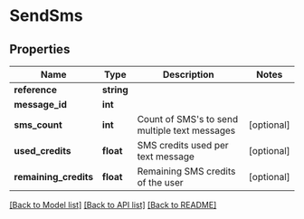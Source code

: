 # SendSms

## Properties
Name | Type | Description | Notes
------------ | ------------- | ------------- | -------------
**reference** | **string** |  | 
**message_id** | **int** |  | 
**sms_count** | **int** | Count of SMS&#39;s to send multiple text messages | [optional] 
**used_credits** | **float** | SMS credits used per text message | [optional] 
**remaining_credits** | **float** | Remaining SMS credits of the user | [optional] 

[[Back to Model list]](../README.md#documentation-for-models) [[Back to API list]](../README.md#documentation-for-api-endpoints) [[Back to README]](../README.md)


